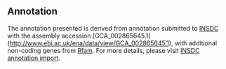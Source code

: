 
Annotation
----------

The annotation presented is derived from annotation submitted to
[INSDC](http://www.insdc.org) with the assembly accession [GCA\_002865645.1]
(http://www.ebi.ac.uk/ena/data/view/GCA_002865645.1),
with additional non-coding genes from
[Rfam](http://rfam.xfam.org/). For more details, please visit [INSDC
annotation import](http://ensemblgenomes.org/info/data/insdc_annotation).
